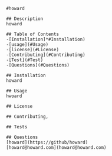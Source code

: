 
        #howard

        ## Description
        howard
            
        ## Table of Contents
        -[Installation]*#Installation)
        -[usage](#Usage)
        -[license](#License)
        -[Contributing](#Contributing)
        -[Test](#Test)
        -[Questions](#Questions)
            
        ## Installation 
        howard
            
        ## Usage
        hwoard
            
        ## License
            
        ## Contributing,
            
        ## Tests
            
        ## Questions
        [howard](https://github/howard)
        [howard@howard.com](howard@howard.com)